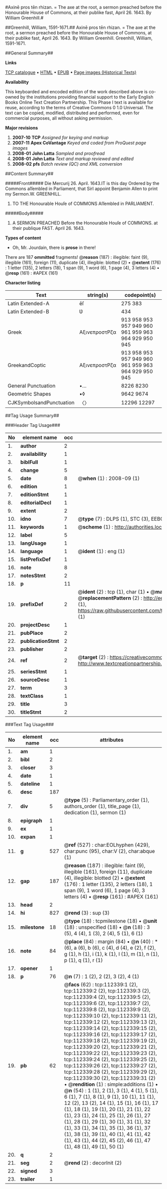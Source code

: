 #Axinē pros tēn rhizan. = The axe at the root, a sermon preached before the Honourable House of Commons, at their publike fast, April 26. 1643. By William Greenhill.#

##Greenhill, William, 1591-1671.##
Axinē pros tēn rhizan. = The axe at the root, a sermon preached before the Honourable House of Commons, at their publike fast, April 26. 1643. By William Greenhill.
Greenhill, William, 1591-1671.

##General Summary##

**Links**

[TCP catalogue](http://www.ota.ox.ac.uk/tcp/)  • 
[HTML](http://tei.it.ox.ac.uk/tcp/Texts-HTML/free/A85/A85664.html)  • 
[EPUB](http://tei.it.ox.ac.uk/tcp/Texts-EPUB/free/A85/A85664.epub) • 
[Page images (Historical Texts)](https://data.historicaltexts.jisc.ac.uk/view?pubId=eebo-99860222e&pageId=eebo-99860222e-112339-1)

**Availability**

This keyboarded and encoded edition of the
	       work described above is co-owned by the institutions
	       providing financial support to the Early English Books
	       Online Text Creation Partnership. This Phase I text is
	       available for reuse, according to the terms of Creative
	       Commons 0 1.0 Universal. The text can be copied,
	       modified, distributed and performed, even for
	       commercial purposes, all without asking permission.

**Major revisions**

1. __2007-10__ __TCP__ *Assigned for keying and markup*
1. __2007-11__ __Apex CoVantage__ *Keyed and coded from ProQuest page images*
1. __2008-01__ __John Latta__ *Sampled and proofread*
1. __2008-01__ __John Latta__ *Text and markup reviewed and edited*
1. __2008-02__ __pfs__ *Batch review (QC) and XML conversion*

##Content Summary##

#####Front#####
Die Mercurij 26. April. 1643.IT is this day Ordered by the Commons aſſembled in Parliament, that SirI appoint Benjamin Allen to print my Sermon.W. GREENHILL.
1. TO THE Honourable Houſe of COMMONS Aſſembled in PARLIAMENT.

#####Body#####

1. A SERMON PREACHED Before the Honourable Houſe of COMMONS. at their publique FAST. April 26. 1643.

**Types of content**

  * Oh, Mr. Jourdain, there is **prose** in there!

There are 187 **ommitted** fragments! 
 @__reason__ (187) : illegible: faint (9), illegible (161), foreign (11), duplicate (4), illegible: blotted (2)  •  @__extent__ (176) : 1 letter (135), 2 letters (18), 1 span (9), 1 word (6), 1 page (4), 3 letters (4)  •  @__resp__ (161) : #APEX (161)

**Character listing**


|Text|string(s)|codepoint(s)|
|---|---|---|
|Latin Extended-A|ēſ|275 383|
|Latin Extended-B|Ʋ|434|
|Greek|ΑξινεπροστΡζα|913 958 953 957 949 960 961 959 963 964 929 950 945|
|GreekandCoptic|ΑξινεπροστΡζα|913 958 953 957 949 960 961 959 963 964 929 950 945|
|General Punctuation|•…|8226 8230|
|Geometric Shapes|▪◊|9642 9674|
|CJKSymbolsandPunctuation|〈〉|12296 12297|

##Tag Usage Summary##

###Header Tag Usage###

|No|element name|occ|attributes|
|---|---|---|---|
|1.|__author__|2||
|2.|__availability__|1||
|3.|__biblFull__|1||
|4.|__change__|5||
|5.|__date__|8| @__when__ (1) : 2008-09 (1)|
|6.|__edition__|1||
|7.|__editionStmt__|1||
|8.|__editorialDecl__|1||
|9.|__extent__|2||
|10.|__idno__|7| @__type__ (7) : DLPS (1), STC (3), EEBO-CITATION (1), PROQUEST (1), VID (1)|
|11.|__keywords__|1| @__scheme__ (1) : http://authorities.loc.gov/ (1)|
|12.|__label__|5||
|13.|__langUsage__|1||
|14.|__language__|1| @__ident__ (1) : eng (1)|
|15.|__listPrefixDef__|1||
|16.|__note__|8||
|17.|__notesStmt__|2||
|18.|__p__|11||
|19.|__prefixDef__|2| @__ident__ (2) : tcp (1), char (1)  •  @__matchPattern__ (2) : ([0-9\-]+):([0-9IVX]+) (1), (.+) (1)  •  @__replacementPattern__ (2) : http://eebo.chadwyck.com/downloadtiff?vid=$1&page=$2 (1), https://raw.githubusercontent.com/textcreationpartnership/Texts/master/tcpchars.xml#$1 (1)|
|20.|__projectDesc__|1||
|21.|__pubPlace__|2||
|22.|__publicationStmt__|2||
|23.|__publisher__|2||
|24.|__ref__|2| @__target__ (2) : https://creativecommons.org/publicdomain/zero/1.0/ (1), http://www.textcreationpartnership.org/docs/. (1)|
|25.|__seriesStmt__|1||
|26.|__sourceDesc__|1||
|27.|__term__|3||
|28.|__textClass__|1||
|29.|__title__|3||
|30.|__titleStmt__|2||


###Text Tag Usage###

|No|element name|occ|attributes|
|---|---|---|---|
|1.|__am__|1||
|2.|__bibl__|2||
|3.|__closer__|3||
|4.|__date__|1||
|5.|__dateline__|1||
|6.|__desc__|187||
|7.|__div__|5| @__type__ (5) : Parliamentary_order (1), authors_order (1), title_page (1), dedication (1), sermon (1)|
|8.|__epigraph__|1||
|9.|__ex__|1||
|10.|__expan__|1||
|11.|__g__|527| @__ref__ (527) : char:EOLhyphen (429), char:punc (95), char:V (2), char:abque (1)|
|12.|__gap__|187| @__reason__ (187) : illegible: faint (9), illegible (161), foreign (11), duplicate (4), illegible: blotted (2)  •  @__extent__ (176) : 1 letter (135), 2 letters (18), 1 span (9), 1 word (6), 1 page (4), 3 letters (4)  •  @__resp__ (161) : #APEX (161)|
|13.|__head__|2||
|14.|__hi__|827| @__rend__ (3) : sup (3)|
|15.|__milestone__|18| @__type__ (18) : tcpmilestone (18)  •  @__unit__ (18) : unspecified (18)  •  @__n__ (18) : 3 (5), 4 (4), 1 (3), 2 (4), 5 (1), 6 (1)|
|16.|__note__|84| @__place__ (84) : margin (84)  •  @__n__ (40) : * (6), a (6), b (6), c (4), d (4), e (2), f (2), g (1), h (1), i (1), k (1), l (1), m (1), n (1), p (1), q (1), r (1)|
|17.|__opener__|1||
|18.|__p__|76| @__n__ (7) : 1 (2), 2 (2), 3 (2), 4 (1)|
|19.|__pb__|62| @__facs__ (62) : tcp:112339:1 (2), tcp:112339:2 (2), tcp:112339:3 (2), tcp:112339:4 (2), tcp:112339:5 (2), tcp:112339:6 (2), tcp:112339:7 (2), tcp:112339:8 (2), tcp:112339:9 (2), tcp:112339:10 (2), tcp:112339:11 (2), tcp:112339:12 (2), tcp:112339:13 (2), tcp:112339:14 (2), tcp:112339:15 (2), tcp:112339:16 (2), tcp:112339:17 (2), tcp:112339:18 (2), tcp:112339:19 (2), tcp:112339:20 (2), tcp:112339:21 (2), tcp:112339:22 (2), tcp:112339:23 (2), tcp:112339:24 (2), tcp:112339:25 (2), tcp:112339:26 (2), tcp:112339:27 (2), tcp:112339:28 (2), tcp:112339:29 (2), tcp:112339:30 (2), tcp:112339:31 (2)  •  @__rendition__ (1) : simple:additions (1)  •  @__n__ (54) : 1 (1), 2 (1), 3 (1), 4 (1), 5 (1), 6 (1), 7 (1), 8 (1), 9 (1), 10 (1), 11 (1), 12 (2), 13 (2), 14 (1), 15 (1), 16 (1), 17 (1), 18 (1), 19 (1), 20 (1), 21 (1), 22 (1), 23 (1), 24 (1), 25 (1), 26 (1), 27 (1), 28 (1), 29 (1), 30 (1), 31 (1), 32 (1), 33 (1), 34 (1), 35 (1), 36 (1), 37 (1), 38 (1), 39 (1), 40 (1), 41 (1), 42 (1), 43 (1), 44 (2), 45 (2), 46 (1), 47 (1), 48 (1), 49 (1), 50 (1)|
|20.|__q__|2||
|21.|__seg__|2| @__rend__ (2) : decorInit (2)|
|22.|__signed__|3||
|23.|__trailer__|1||
